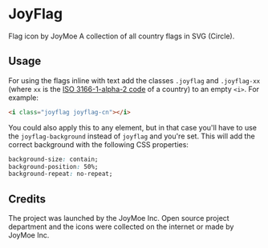 # JoyFlag

Flag icon by JoyMoe
A collection of all country flags in SVG (Circle).

## Usage

For using the flags inline with text add the classes `.joyflag` and
`.joyflag-xx` (where `xx` is the
[ISO 3166-1-alpha-2 code](https://www.iso.org/obp/ui/#search/code/)
of a country) to an empty `<i>`.
For example:

```html
<i class="joyflag joyflag-cn"></i>
```

You could also apply this to any element, but in that case you'll have to use the
`joyflag-background` instead of `joyflag` and you're set. This will add the
correct background with the following CSS properties:

```css
background-size: contain;
background-position: 50%;
background-repeat: no-repeat;
```
## Credits

The project was launched by the JoyMoe Inc. Open source project department
and the icons were collected on the internet or made by JoyMoe Inc.
